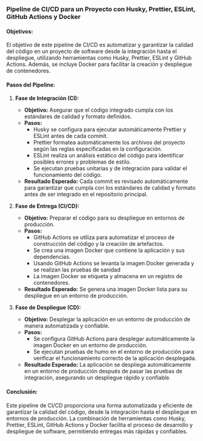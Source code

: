 ### Pipeline de CI/CD para un Proyecto con Husky, Prettier, ESLint, GitHub Actions y Docker

#### Objetivos:

El objetivo de este pipeline de CI/CD es automatizar y garantizar la calidad del código en un proyecto de software desde la integración hasta el despliegue, utilizando herramientas como Husky, Prettier, ESLint y GitHub Actions. Además, se incluye Docker para facilitar la creación y despliegue de contenedores.

#### Pasos del Pipeline:

1. **Fase de Integración (CI):**

   - **Objetivo:** Asegurar que el código integrado cumpla con los estándares de calidad y formato definidos.
   - **Pasos:**
     - Husky se configura para ejecutar automáticamente Prettier y ESLint antes de cada commit.
     - Prettier formatea automáticamente los archivos del proyecto según las reglas especificadas en la configuración.
     - ESLint realiza un análisis estático del código para identificar posibles errores y problemas de estilo.
     - Se ejecutan pruebas unitarias y de integración para validar el funcionamiento del código.
   - **Resultado Esperado:** Cada commit es revisado automáticamente para garantizar que cumpla con los estándares de calidad y formato antes de ser integrado en el repositorio principal.

2. **Fase de Entrega (CI/CD):**

   - **Objetivo:** Preparar el código para su despliegue en entornos de producción.
   - **Pasos:**
     - GitHub Actions se utiliza para automatizar el proceso de construcción del código y la creación de artefactos.
     - Se crea una imagen Docker que contiene la aplicación y sus dependencias.
     - Usando GitHub Actions se levanta la imagen Docker generada y se realizan las pruebas de sanidad
     - La imagen Docker se etiqueta y almacena en un registro de contenedores.
   - **Resultado Esperado:** Se genera una imagen Docker lista para su despliegue en un entorno de producción.

3. **Fase de Despliegue (CD):**
   - **Objetivo:** Desplegar la aplicación en un entorno de producción de manera automatizada y confiable.
   - **Pasos:**
     - Se configura GitHub Actions para desplegar automáticamente la imagen Docker en un entorno de producción.
     - Se ejecutan pruebas de humo en el entorno de producción para verificar el funcionamiento correcto de la aplicación desplegada.
   - **Resultado Esperado:** La aplicación se despliega automáticamente en un entorno de producción después de pasar las pruebas de integración, asegurando un despliegue rápido y confiable.

#### Conclusión:

Este pipeline de CI/CD proporciona una forma automatizada y eficiente de garantizar la calidad del código, desde la integración hasta el despliegue en entornos de producción. La combinación de herramientas como Husky, Prettier, ESLint, GitHub Actions y Docker facilita el proceso de desarrollo y despliegue de software, permitiendo entregas más rápidas y confiables.
